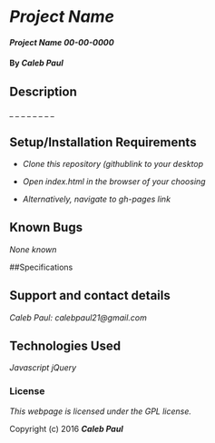 # _Project Name_

#### _Project Name_ _00-00-0000_

#### By _**Caleb Paul**_

## Description

_ _
_ _
_ _
_ _
## Setup/Installation Requirements

* _Clone this repository (githublink to your desktop_
* _Open index.html in the browser of your choosing_

* _Alternatively, navigate to gh-pages link_

## Known Bugs

_None known_

##Specifications



## Support and contact details

_Caleb Paul: calebpaul21@gmail.com_

## Technologies Used

_Javascript_
_jQuery_

### License

*This webpage is licensed under the GPL license.*

Copyright (c) 2016 **_Caleb Paul_**
